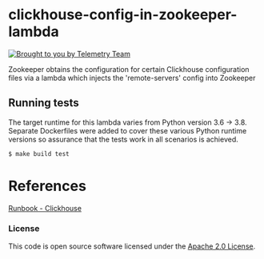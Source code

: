 
# clickhouse-config-in-zookeeper-lambda

[![Brought to you by Telemetry Team](https://img.shields.io/badge/MDTP-Telemetry-40D9C0?style=flat&labelColor=000000&logo=gov.uk)](https://confluence.tools.tax.service.gov.uk/display/TEL/Telemetry)

Zookeeper obtains the configuration for certain Clickhouse configuration files via a lambda which injects the
'remote-servers' config into Zookeeper

## Running tests

The target runtime for this lambda varies from Python version 3.6 -> 3.8. Separate Dockerfiles were added to cover these
various Python runtime versions so assurance that the tests work in all scenarios is achieved.

```bash
$ make build test
```

# References
[Runbook - Clickhouse](https://confluence.tools.tax.service.gov.uk/display/TEL/RUNBOOK+-+Clickhouse)

### License

This code is open source software licensed under the [Apache 2.0 License]("http://www.apache.org/licenses/LICENSE-2.0.html").

